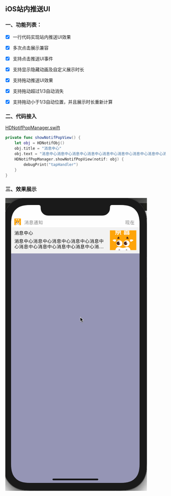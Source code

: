 ## iOS站内推送UI

### 一、功能列表：

- [x] 一行代码实现站内推送UI效果
- [x] 多次点击展示兼容
- [x] 支持点击推送UI事件
- [x] 支持显示隐藏动画及自定义展示时长
- [x] 支持拖动推送UI效果
- [x] 支持拖动超过1/3自动消失
- [x] 支持拖动小于1/3自动位置，并且展示时长重新计算



### 二、代码接入

[HDNotifPopManager.swift](https://github.com/erduoniba/HDMasterProject/blob/master/HDMasterProject/HDNotifPopView/HDNotifPopManager.swift)

```swift
private func showNotifPopView() {
    let obj = HDNotifObj()
    obj.title = "消息中心"
    obj.text = "消息中心消息中心消息中心消息中心消息中心消息中心消息中心消息中心消息中心消息中心"
    HDNotifPopManager.showNotifPopView(notif: obj) {
        debugPrint("tapHandler")
    }
}
```



### 三、效果展示

![notif](iOS站内推送UI.assets/notif.gif)